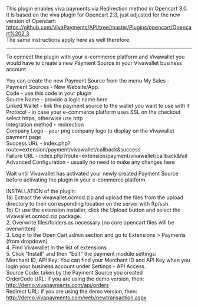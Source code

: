 This plugin enables viva payments via Redirection method in Opencart 3.0. 
It is based on the viva plugin for Opencart 2.3, just adjusted for the new version of Opencart: https://github.com/VivaPayments/API/tree/master/Plugins/opencart/Opencart%202.3
<br>The same instructions apply here as well therefore.

----
To connect the plugin with your e-commerce platform and Vivawallet you would have to create a new Payment Source in your Vivawallet business account.

You can create the new Payment Source from the menu My Sales - Payment Sources - New Website/App.<br>
Code - use this code in your plugin<br>
Source Name - provide a logic name here<br>
Linked Wallet - link the payment source to the wallet you want to use with it<br>
Protocol - in case your e-commerce platform uses SSL on the checkout select https, otherwise use http<br>
Integration method - redirection<br>
Company Logo - your png company logo to display on the Vivawallet payment page<br>
Success URL - index.php?route=extension/payment/vivawallet/callback&success<br>
Failure URL - index.php?route=extension/payment/vivawallet/callback&fail<br>
Advanced Configuration - usually no need to make any changes here<br>

Wait until Vivawallet has activated your newly created Payment Source before activating the plugin in your e-commerce platform.<br>

INSTALLATION of the plugin:<br>
1a) Extract the vivawallet.ocmod.zip and upload the files from the upload directory to their corresponding location on the server with ftp/ssh.<br>
1b) Or use the extension installer, click the Upload button and select the vivawallet.ocmod.zip package.<br>
2. Overwrite files/folders as necessary (no core opencart files will be overwritten)<br>
3. Login to the Open Cart admin section and go to Extensions > Payments (from dropdown)<br>
4. Find Vivawallet in the list of extensions<br>
5. Click "Install" and then "Edit" the payment module settings:<br>
Merchant ID, API Key: You can find your Merchant ID and API Key when you login your business account under Settings - API Access.<br>
Source Code: taken by the Payment Source you created <br>
OrderCode URL: if you are using the demo version, then: http://demo.vivapayments.com/api/orders<br>
Redirect URL: if you are using the demo version, then: http://demo.vivapayments.com/web/newtransaction.aspx

